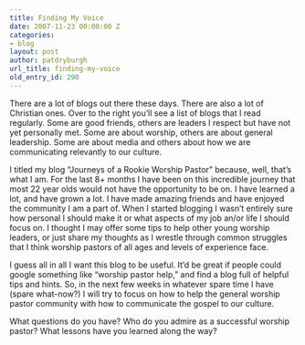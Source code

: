 ```yaml
---
title: Finding My Voice
date: 2007-11-23 00:00:00 Z
categories:
- blog
layout: post
author: patdryburgh
url_title: finding-my-voice
old_entry_id: 290
---
```


There are a lot of blogs out there these days. There are also a lot of Christian ones. Over to the right you’ll see a list of blogs that I read regularly. Some are good friends, others are leaders I respect but have not yet personally met. Some are about worship, others are about general leadership. Some are about media and others about how we are communicating relevantly to our culture.

I titled my blog “Journeys of a Rookie Worship Pastor” because, well, that’s what I am. For the last 8+ months I have been on this incredible journey that most 22 year olds would not have the opportunity to be on. I have learned a lot, and have grown a lot. I have made amazing friends and have enjoyed the community I am a part of. When I started blogging I wasn’t entirely sure how personal I should make it or what aspects of my job an/or life I should focus on. I thought I may offer some tips to help other young worship leaders, or just share my thoughts as I wrestle through common struggles that I think worship pastors of all ages and levels of experience face.

I guess all in all I want this blog to be useful. It’d be great if people could google something like “worship pastor help,” and find a blog full of helpful tips and hints. So, in the next few weeks in whatever spare time I have (spare what-now?) I will try to focus on how to help the general worship pastor community with how to communicate the gospel to our culture.

What questions do you have? Who do you admire as a successful worship pastor? What lessons have you learned along the way?